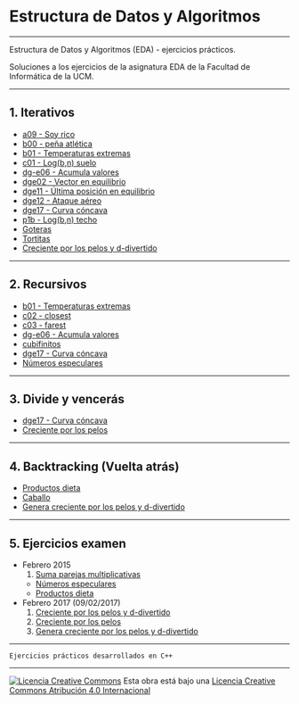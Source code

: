 <!--
Esta obra está bajo una licencia Licencia Creative Commons Atribución 4.0 Internacional.
Licencia: http://creativecommons.org/licenses/by/4.0/
-->
# Estructura de Datos y Algoritmos
---

Estructura de Datos y Algoritmos (EDA) - ejercicios prácticos.

Soluciones a los ejercicios de la asignatura EDA de la Facultad de
Informática de la UCM.

---
## 1. Iterativos
- [a09 - Soy rico](https://github.com/javimv36/EDA/blob/master/files/a09.cpp)
- [b00 - peña atlética](https://github.com/javimv36/EDA/blob/master/files/b00.cpp)
- [b01 - Temperaturas extremas](https://github.com/javimv36/EDA/blob/master/files/b01.cpp)
- [c01 - Log(b,n) suelo](https://github.com/javimv36/EDA/blob/master/files/c01.cpp)
- [dg-e06 - Acumula valores](https://github.com/javimv36/EDA/blob/master/files/dg-e06.cpp)
- [dge02 - Vector en equilibrio](https://github.com/javimv36/EDA/blob/master/files/dge02.cpp)
- [dge11 - Última posición en equilibrio](https://github.com/javimv36/EDA/blob/master/files/dge11.cpp)
- [dge12 - Ataque aéreo](https://github.com/javimv36/EDA/blob/master/files/dge12.cpp)
- [dge17 - Curva cóncava](https://github.com/javimv36/EDA/blob/master/files/dge17.cpp)
- [p1b - Log(b,n) techo](https://github.com/javimv36/EDA/blob/master/files/p1b.cpp)
- [Goteras](https://github.com/javimv36/EDA/blob/master/files/goteras.cpp)
- [Tortitas](https://github.com/javimv36/EDA/blob/master/files/tortitas.cpp)
- [Creciente por los pelos y d-divertido](https://github.com/javimv36/EDA/blob/master/files/feb17-1.cpp)

---
## 2. Recursivos
- [b01 - Temperaturas extremas](https://github.com/javimv36/EDA/blob/master/files/b01.cpp)
- [c02 - closest](https://github.com/javimv36/EDA/blob/master/files/c02.cpp)
- [c03 - farest](https://github.com/javimv36/EDA/blob/master/files/c03.cpp)
- [dg-e06 - Acumula valores](https://github.com/javimv36/EDA/blob/master/files/dg-e06.cpp)
- [cubifinitos](https://github.com/javimv36/EDA/blob/master/files/cubifinitos.cpp)
- [dge17 - Curva cóncava](https://github.com/javimv36/EDA/blob/master/files/dge17.cpp)
- [Números especulares](https://github.com/javimv36/EDA/blob/master/files/feb15-2.cpp)

---
## 3. Divide y vencerás
- [dge17 - Curva cóncava](https://github.com/javimv36/EDA/blob/master/files/dge17.cpp)
- [Creciente por los pelos](https://github.com/javimv36/EDA/blob/master/files/feb17-2.cpp)

---
## 4. Backtracking (Vuelta atrás)
- [Productos dieta](https://github.com/javimv36/EDA/blob/master/files/feb15-3.cpp)
- [Caballo](https://github.com/javimv36/EDA/blob/master/files/caballo.cpp)
- [Genera creciente por los pelos y d-divertido](https://github.com/javimv36/EDA/blob/master/files/feb17-3.cpp)

---
## 5. Ejercicios examen
- Febrero 2015
  1. [Suma parejas multiplicativas](https://github.com/javimv36/EDA/blob/master/files/feb15-1.cpp)
  - [Números especulares](https://github.com/javimv36/EDA/blob/master/files/feb15-2.cpp)
  - [Productos dieta](https://github.com/javimv36/EDA/blob/master/files/feb15-3.cpp)
- Febrero 2017 (09/02/2017)
  1. [Creciente por los pelos y d-divertido](https://github.com/javimv36/EDA/blob/master/files/feb17-1.cpp)
  2. [Creciente por los pelos](https://github.com/javimv36/EDA/blob/master/files/feb17-2.cpp)
  3. [Genera creciente por los pelos y d-divertido](https://github.com/javimv36/EDA/blob/master/files/feb17-3.cpp)

---

~~~~
Ejercicios prácticos desarrollados en C++
~~~~
---
[![Licencia Creative Commons](https://i.creativecommons.org/l/by/4.0/88x31.png)](http://creativecommons.org/licenses/by/4.0/)
Esta obra está bajo una  [Licencia Creative Commons Atribución 4.0 Internacional](http://creativecommons.org/licenses/by/4.0/)
